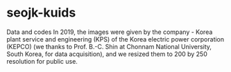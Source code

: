 # seojk-kuids
Data and codes
In 2019, the images were given by the company - Korea plant service and engineering (KPS) of the Korea electric power corporation (KEPCO) (we thanks to Prof. B.-C. Shin at Chonnam National University, South Korea, for data acquisition), and we resized them to 200 by 250 resolution for public use.
